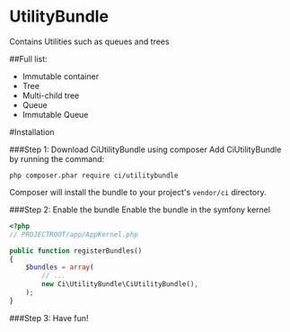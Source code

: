 UtilityBundle
=============

Contains Utilities such as queues and trees

##Full list:
- Immutable container
- Tree
- Multi-child tree
- Queue
- Immutable Queue

#Installation

###Step 1: Download CiUtilityBundle using composer
Add CiUtilityBundle by running the command:
```
php composer.phar require ci/utilitybundle
```
Composer will install the bundle to your project's ```vendor/ci``` directory.

###Step 2: Enable the bundle
Enable the bundle in the symfony kernel

```php
<?php
// PROJECTROOT/app/AppKernel.php

public function registerBundles()
{
    $bundles = array(
        // ...
        new Ci\UtilityBundle\CiUtilityBundle(),
    );
}
```

###Step 3: Have fun!